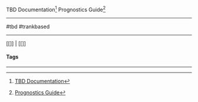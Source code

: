 TBD Documentation[^1]
Prognostics Guide[^2]
***
#tbd #trankbased






***
[[]] | [[]]
#### Tags
***
[^1]: [TBD Documentation](https://trunkbaseddevelopment.com/)
[^2]: [Prognostics Guide](https://github.ford.com/orgs/gdia-prognostics/discussions/156)
